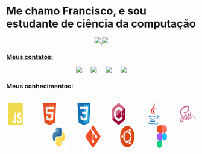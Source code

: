  # Me chamo Francisco, e sou estudante de ciência da computação
 
<div align="center">
  <a href="https://github.com/Chaicoo">
  <img height="180em" src="https://github-readme-stats.vercel.app/api?username=Chaicoo&show_icons=true&theme=ocean_dark&include_all_commits=true&count_private=true"/>
  <img height="180em" src="https://github-readme-stats.vercel.app/api/top-langs/?username=Chaicoo&layout=compact&langs_count=7&theme=ocean_dark"/>
</div>
 
 ### Meus contatos:

<div align="center">
  <a href = "mailto:gabriellimma27@gmail.com"><img src="https://img.shields.io/badge/Gmail-D14836?style=for-the-badge&logo=gmail&logoColor=white" target="_blank"></a>
    &nbsp;&nbsp;&nbsp;&nbsp;
  <a href = "mailto:franciscol@acad.ifma.edu.br"><img src="https://img.shields.io/badge/-Gmail-%23333?style=for-the-badge&logo=gmail&logoColor=white" target="_blank"></a> 
    &nbsp;&nbsp;&nbsp;&nbsp;
  <a href ="https://www.reddit.com/user/__chico"><img src="https://img.shields.io/badge/Reddit-FF4500?style=for-the-badge&logo=reddit&logoColor=white" target="_blank"></a> 
    &nbsp;&nbsp;&nbsp;&nbsp;
  <a href ="https://dev.to/chaico"><img src="https://img.shields.io/badge/dev.to-0A0A0A?style=for-the-badge&logo=dev.to&logoColor=white"></a>
 </div>
 
 ### Meus conhecimentos:
 
<div align="center">
<div style="display: inline_block"><br>
  <img align="center" alt="Chico-Js" height="60" width="40" src="https://raw.githubusercontent.com/devicons/devicon/master/icons/javascript/javascript-plain.svg">
     &nbsp;&nbsp;&nbsp;&nbsp;&nbsp;&nbsp;&nbsp;&nbsp;&nbsp;&nbsp;&nbsp;
  <img align="center" alt="Chico-HTML" height="60" width="40" src="https://raw.githubusercontent.com/devicons/devicon/master/icons/html5/html5-original.svg">
      &nbsp;&nbsp;&nbsp;&nbsp;&nbsp;&nbsp;&nbsp;&nbsp;&nbsp;&nbsp;&nbsp;
  <img align="center" alt="Chico-CSS" height="60" width="40" src="https://raw.githubusercontent.com/devicons/devicon/master/icons/css3/css3-original.svg">
      &nbsp;&nbsp;&nbsp;&nbsp;&nbsp;&nbsp;&nbsp;&nbsp;&nbsp;&nbsp;&nbsp;
  <img align="center" alt="Chico-C++" height="60" width="40" src="https://github.com/devicons/devicon/blob/master/icons/cplusplus/cplusplus-original.svg">
      &nbsp;&nbsp;&nbsp;&nbsp;&nbsp;&nbsp;&nbsp;&nbsp;&nbsp;&nbsp;&nbsp;
  <img align="center" alt="Chico-Java" height="60" width="40" src="https://raw.githubusercontent.com/devicons/devicon/master/icons/java/java-original.svg">
      &nbsp;&nbsp;&nbsp;&nbsp;&nbsp;&nbsp;&nbsp;&nbsp;&nbsp;&nbsp;&nbsp;
  <img align="center" alt="Chico-SCSS" height="60" width="40" src="https://github.com/devicons/devicon/blob/master/icons/sass/sass-original.svg">
       &nbsp;&nbsp;&nbsp;&nbsp;&nbsp;&nbsp;&nbsp;&nbsp;&nbsp;&nbsp;&nbsp;
  <img align="center" alt="Chico-Python" height="60" width="40" src="https://github.com/devicons/devicon/blob/master/icons/python/python-original.svg">
        &nbsp;&nbsp;&nbsp;&nbsp;&nbsp;&nbsp;&nbsp;&nbsp;&nbsp;&nbsp;&nbsp;
  <img align="center" alt="Chico-Git" height="60" width="40" src="https://github.com/devicons/devicon/blob/master/icons/git/git-original.svg">
         &nbsp;&nbsp;&nbsp;&nbsp;&nbsp;&nbsp;&nbsp;&nbsp;&nbsp;&nbsp;&nbsp;
  <img align="center" alt="Chico-Linux" height="60" width="40" src="https://github.com/devicons/devicon/blob/master/icons/ubuntu/ubuntu-plain.svg">
          &nbsp;&nbsp;&nbsp;&nbsp;&nbsp;&nbsp;&nbsp;&nbsp;&nbsp;&nbsp;&nbsp;
  <img align="center" alt="Chico-Figma" height="60" width="40" src="https://github.com/devicons/devicon/blob/master/icons/figma/figma-original.svg">
</div>
</div>
